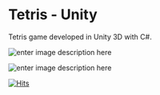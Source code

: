 # Tetris - Unity
Tetris game developed in Unity 3D with C#.

![enter image description here](https://github.com/jrodriguez19/Tetris_Unity/blob/master/Tetrix1.png?raw=true)

![enter image description here](https://github.com/jrodriguez19/Tetris_Unity/blob/master/Tetrix2.png?raw=true)

[![Hits](https://hits.seeyoufarm.com/api/count/incr/badge.svg?url=https%3A%2F%2Fgithub.com%2Fjrodriguez19%2FTetris_Unity&count_bg=%2379C83D&title_bg=%23555555&icon=&icon_color=%23E7E7E7&title=hits&edge_flat=false)](https://hits.seeyoufarm.com)
